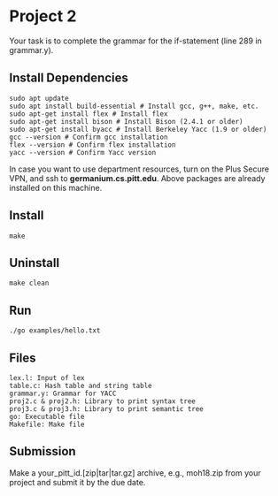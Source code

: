 
# Project 2
Your task is to complete the grammar for the if-statement (line 289 in grammar.y).

## Install Dependencies
    sudo apt update
    sudo apt install build-essential # Install gcc, g++, make, etc. 
    sudo apt-get install flex # Install flex
    sudo apt-get install bison # Install Bison (2.4.1 or older)
    sudo apt-get install byacc # Install Berkeley Yacc (1.9 or older)
    gcc --version # Confirm gcc installation
    flex --version # Confirm flex installation
    yacc --version # Confirm Yacc version
In case you want to use department resources, turn on the Plus Secure VPN, and ssh to **germanium.cs.pitt.edu**. Above packages are already installed on this machine. 

## Install
    make 

## Uninstall
    make clean

## Run
    ./go examples/hello.txt

## Files
    lex.l: Input of lex
    table.c: Hash table and string table
    grammar.y: Grammar for YACC
    proj2.c & proj2.h: Library to print syntax tree
    proj3.c & proj3.h: Library to print semantic tree
    go: Executable file
    Makefile: Make file

## Submission
Make a your_pitt_id.[zip|tar|tar.gz] archive, e.g., moh18.zip from your project and submit it by the due date. 
